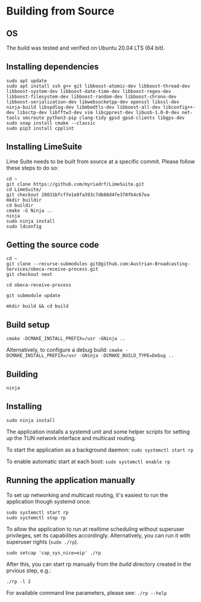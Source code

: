# Building from Source

## OS

The build was tested and verified on Ubuntu 20.04 LTS (64 bit).

## Installing dependencies

````
sudo apt update
sudo apt install ssh g++ git libboost-atomic-dev libboost-thread-dev libboost-system-dev libboost-date-time-dev libboost-regex-dev libboost-filesystem-dev libboost-random-dev libboost-chrono-dev libboost-serialization-dev libwebsocketpp-dev openssl libssl-dev ninja-build libspdlog-dev libmbedtls-dev libboost-all-dev libconfig++-dev libsctp-dev libfftw3-dev vim libcpprest-dev libusb-1.0-0-dev net-tools smcroute python3-pip clang-tidy gpsd gpsd-clients libgps-dev
sudo snap install cmake --classic
sudo pip3 install cpplint
````

## Installing LimeSuite

Lime Suite needs to be built from source at a specific commit. Please follow these steps to do so:

````
cd ~
git clone https://github.com/myriadrf/LimeSuite.git
cd LimeSuite/
git checkout 28031bfcffe1e8fa393c7db88d4fe370fb4c67ea
mkdir buildir
cd buildir
cmake -G Ninja ..
ninja
sudo ninja install
sudo ldconfig
````

## Getting the source code

````
cd ~
git clone --recurse-submodules git@github.com:Austrian-Broadcasting-Services/obeca-receive-process.git
git checkout next

cd obeca-receive-process

git submodule update

mkdir build && cd build
````

## Build setup
`` cmake -DCMAKE_INSTALL_PREFIX=/usr -GNinja .. ``

Alternatively, to configure a debug build:
`` cmake -DCMAKE_INSTALL_PREFIX=/usr -GNinja -DCMAKE_BUILD_TYPE=Debug .. ``

## Building
`` ninja ``

## Installing
`` sudo ninja install `` 

The application installs a systemd unit and some helper scripts for setting up the TUN network interface and multicast routing.

To start the application as a background daemon:
`` sudo systemctl start rp ``

To enable automatic start at each boot:
`` sudo systemctl enable rp ``

## Running the application manually

To set up networking and multicast routing, it's easiest to run the application though systemd once:
```` 
sudo systemctl start rp 
sudo systemctl stop rp  
````

To allow the application to run at realtime scheduling without superuser privileges, set its capabilites 
accordingly. Alternatively, you can run it with superuser rights (``sudo ./rp``).

`` sudo setcap 'cap_sys_nice=eip' ./rp ``

After this, you can start rp manually from the _build_ directory created in the prvious step, e.g.:

`` ./rp -l 2 ``

For available command line parameters, please see:
`` ./rp --help ``


